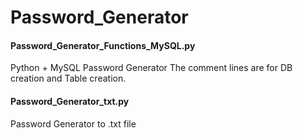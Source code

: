 # Password_Generator


<h4> Password_Generator_Functions_MySQL.py </h4>
Python + MySQL Password Generator 
The comment lines are for DB creation and Table creation.

<h4> Password_Generator_txt.py </h4>
Password Generator to .txt file
